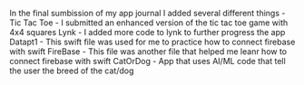 In the final sumbission of my app journal I added several different things - 
Tic Tac Toe - I submitted an enhanced version of the tic tac toe game with 4x4 squares
Lynk - I added more code to lynk to further progress the app
Datapt1 - This swift file was used for me to practice how to connect firebase with swift
FireBase - This file was another file that helped me leanr how to connect firebase with swift
CatOrDog - App that uses AI/ML code that tell the user the breed of the cat/dog
